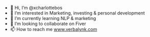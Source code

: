 - 👋 Hi, I’m @xcharlottebos
- 👀 I’m interested in Marketing, investing & personal development
- 🌱 I’m currently learning NLP & marketing
- 💞️ I’m looking to collaborate on Fiver
- 📫 How to reach me www.verbalynk.com

<!---
xcharlottebos/xcharlottebos is a ✨ special ✨ repository because its `README.md` (this file) appears on your GitHub profile.
You can click the Preview link to take a look at your changes.
--->
